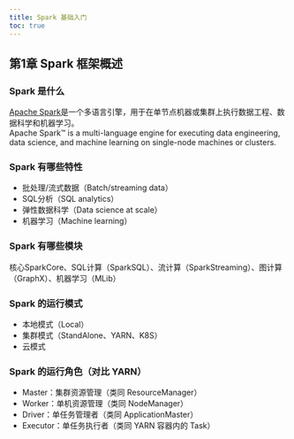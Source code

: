 ```yaml
---
title: Spark 基础入门
toc: true
---
```


## 第1章 Spark 框架概述

### Spark 是什么

[Apache Spark](https://spark.apache.org)是一个多语言引擎，用于在单节点机器或集群上执行数据工程、数据科学和机器学习。\
Apache Spark™ is a multi-language engine for executing data engineering, data science, and machine learning on single-node machines or clusters.

### Spark 有哪些特性

- 批处理/流式数据（Batch/streaming data）
- SQL分析（SQL analytics）
- 弹性数据科学（Data science at scale）
- 机器学习（Machine learning）

### Spark 有哪些模块

核心SparkCore、SQL计算（SparkSQL）、流计算（SparkStreaming）、图计算（GraphX）、机器学习（MLib）

### Spark 的运行模式

- 本地模式（Local）
- 集群模式（StandAlone、YARN、K8S）
- 云模式

### Spark 的运行角色（对比 YARN）

- Master：集群资源管理（类同 ResourceManager）
- Worker：单机资源管理（类同 NodeManager）
- Driver：单任务管理者（类同 ApplicationMaster）
- Executor：单任务执行者（类同 YARN 容器内的 Task）

